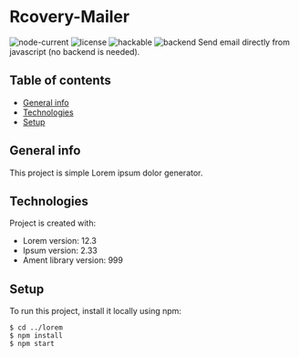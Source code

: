 # Rcovery-Mailer
![node-current](https://img.shields.io/node/v/latest)  ![license](https://img.shields.io/badge/license-mit-yellow)  ![hackable](https://img.shields.io/badge/hackable%3F-yes-red)  ![backend](https://img.shields.io/badge/backend%3F-no-blue)
Send email directly from javascript (no backend is needed).
## Table of contents
* [General info](#general-info)
* [Technologies](#technologies)
* [Setup](#setup)

## General info
This project is simple Lorem ipsum dolor generator.
	
## Technologies
Project is created with:
* Lorem version: 12.3
* Ipsum version: 2.33
* Ament library version: 999
	
## Setup
To run this project, install it locally using npm:

```
$ cd ../lorem
$ npm install
$ npm start
```
